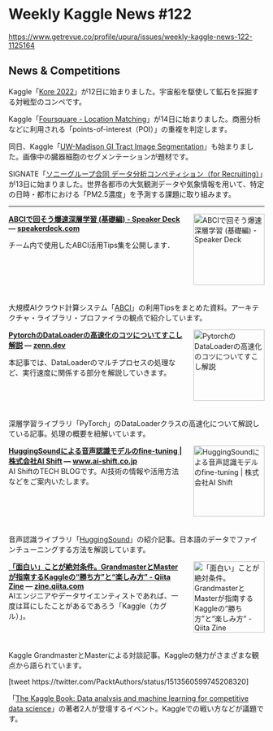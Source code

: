 # Weekly Kaggle News #122
https://www.getrevue.co/profile/upura/issues/weekly-kaggle-news-122-1125164
<h3><h2>News &amp; Competitions</h2><p>Kaggle「<a href="https://www.kaggle.com/competitions/kore-2022/" target="_blank">Kore 2022</a>」が12日に始まりました。宇宙船を駆使して鉱石を採掘する対戦型のコンペです。</p><p>Kaggle「<a href="https://www.kaggle.com/competitions/foursquare-location-matching" target="_blank">Foursquare - Location Matching</a>」が14日に始まりました。商圏分析などに利用される「points-of-interest（POI）」の重複を判定します。</p><p>同日、Kaggle「<a href="https://www.kaggle.com/competitions/uw-madison-gi-tract-image-segmentation/" target="_blank">UW-Madison GI Tract Image Segmentation</a>」も始まりました。画像中の臓器細胞のセグメンテーションが題材です。</p><p>SIGNATE「<a href="https://signate.jp/competitions/624" target="_blank">ソニーグループ合同 データ分析コンペティション（for Recruiting）</a>」が13日に始まりました。世界各都市の大気観測データや気象情報を用いて、特定の日時・都市における「PM2.5濃度」を予測する課題に取り組みます。</p></h3>
<hr>
<p>
<img width="140" height="140" alt="ABCIで回そう爆速深層学習 (基礎編) - Speaker Deck" style="float: right; margin-left: 20px; margin-bottom: 20px;" src="https://s3.amazonaws.com/revue/items/images/015/224/603/thumb/slide_0.jpg?1649723272" />
<strong style='display: block;'><a href="https://speakerdeck.com/yoshipon/fastest-deep-learning-on-abci?utm_campaign=Weekly%20Kaggle%20News&amp;utm_medium=email&amp;utm_source=Revue%20newsletter">ABCIで回そう爆速深層学習 (基礎編) - Speaker Deck</a> &mdash; <a href="https://speakerdeck.com/yoshipon/fastest-deep-learning-on-abci">speakerdeck.com</a></strong>
<p>チーム内で使用したABCI活用Tips集を公開します．</p>
</p>
<div style='clear: both;'></div>
<p><p>大規模AIクラウド計算システム「<a href="https://abci.ai/ja/" target="_blank">ABCI</a>」の利用Tipsをまとめた資料。アーキテクチャ・ライブラリ・プロファイラの観点で紹介しています。</p></p>
<p>
<img width="140" height="140" alt="PytorchのDataLoaderの高速化のコツについてすこし解説" style="float: right; margin-left: 20px; margin-bottom: 20px;" src="https://s3.amazonaws.com/revue/items/images/015/224/607/thumb/og-base_z4sxah.png?1649723309" />
<strong style='display: block;'><a href="https://zenn.dev/xiongjie/articles/0ae1378feb4204?utm_campaign=Weekly%20Kaggle%20News&amp;utm_medium=email&amp;utm_source=Revue%20newsletter">PytorchのDataLoaderの高速化のコツについてすこし解説</a> &mdash; <a href="https://zenn.dev/xiongjie/articles/0ae1378feb4204">zenn.dev</a></strong>
<p>本記事では、DataLoaderのマルチプロセスの処理など、実行速度に関係する部分を解説していきます。</p>
</p>
<div style='clear: both;'></div>
<p><p>深層学習ライブラリ「PyTorch」のDataLoaderクラスの高速化について解説している記事。処理の概要を紐解いています。</p></p>
<p>
<img width="140" height="140" alt="HuggingSoundによる音声認識モデルのfine-tuning | 株式会社AI Shift" style="float: right; margin-left: 20px; margin-bottom: 20px;" src="https://s3.amazonaws.com/revue/items/images/015/227/004/thumb/44c23b6b15d70994d766716b66bcaf1c.png?1649743814" />
<strong style='display: block;'><a href="https://www.ai-shift.co.jp/techblog/2547?utm_campaign=Weekly%20Kaggle%20News&amp;utm_medium=email&amp;utm_source=Revue%20newsletter">HuggingSoundによる音声認識モデルのfine-tuning | 株式会社AI Shift</a> &mdash; <a href="https://www.ai-shift.co.jp/techblog/2547">www.ai-shift.co.jp</a></strong>
AI ShiftのTECH BLOGです。AI技術の情報や活用方法などをご案内いたします。
</p>
<div style='clear: both;'></div>
<p><p>音声認識ライブラリ「<a href="https://github.com/jonatasgrosman/huggingsound" target="_blank">HuggingSound</a>」の紹介記事。日本語のデータでファインチューニングする方法を解説しています。</p></p>
<p>
<img width="140" height="140" alt="「面白い」ことが絶対条件。GrandmasterとMasterが指南するKaggleの“勝ち方”と“楽しみ方” - Qiita Zine" style="float: right; margin-left: 20px; margin-bottom: 20px;" src="https://s3.amazonaws.com/revue/items/images/015/269/670/thumb/image3-1024x612-1.png?1649943631" />
<strong style='display: block;'><a href="https://zine.qiita.com/interview/202204-hitachi/?utm_campaign=Weekly%20Kaggle%20News&amp;utm_medium=email&amp;utm_source=Revue%20newsletter">「面白い」ことが絶対条件。GrandmasterとMasterが指南するKaggleの“勝ち方”と“楽しみ方” - Qiita Zine</a> &mdash; <a href="https://zine.qiita.com/interview/202204-hitachi/">zine.qiita.com</a></strong>
AIエンジニアやデータサイエンティストであれば、一度は耳にしたことがあるであろう「Kaggle（カグル）」。
</p>
<div style='clear: both;'></div>
<p><p>Kaggle GrandmasterとMasterによる対談記事。Kaggleの魅力がさまざまな観点から語られています。</p></p>
[tweet https://twitter.com/PacktAuthors/status/1513560599745208320]
<p><p>「<a href="https://www.amazon.com/dp/1801817472" target="_blank">The Kaggle Book: Data analysis and machine learning for competitive data science</a>」の著者2人が登壇するイベント。Kaggleでの戦い方などが議題です。</p></p>

